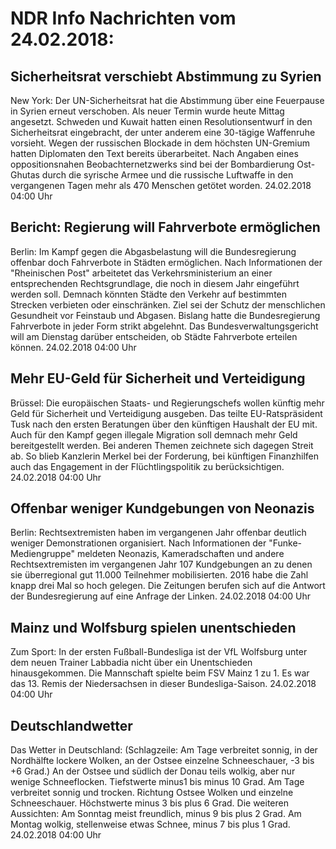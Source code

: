 # NDR Info Nachrichten vom 24.02.2018:


## Sicherheitsrat verschiebt Abstimmung zu Syrien
New York: Der UN-Sicherheitsrat hat die Abstimmung über eine Feuerpause in Syrien erneut verschoben. Als neuer Termin wurde heute Mittag angesetzt. Schweden und Kuwait hatten einen Resolutionsentwurf in den Sicherheitsrat eingebracht, der unter anderem eine 30-tägige Waffenruhe vorsieht. Wegen der russischen Blockade in dem höchsten UN-Gremium hatten Diplomaten den Text bereits überarbeitet. Nach Angaben eines oppositionsnahen Beobachternetzwerks sind bei der Bombardierung Ost-Ghutas durch die syrische Armee und die russische Luftwaffe in den vergangenen Tagen mehr als 470 Menschen getötet worden. 24.02.2018 04:00 Uhr 

## Bericht: Regierung will Fahrverbote ermöglichen
Berlin: Im Kampf gegen die Abgasbelastung will die Bundesregierung offenbar doch Fahrverbote in Städten ermöglichen. Nach Informationen der "Rheinischen Post" arbeitetet das Verkehrsministerium an einer entsprechenden Rechtsgrundlage, die noch in diesem Jahr eingeführt werden soll. Demnach könnten Städte den Verkehr auf bestimmten Strecken verbieten oder einschränken. Ziel sei der Schutz der menschlichen Gesundheit vor Feinstaub und Abgasen. Bislang hatte die Bundesregierung Fahrverbote in jeder Form strikt abgelehnt. Das Bundesverwaltungsgericht will am Dienstag darüber entscheiden, ob Städte Fahrverbote erteilen können. 24.02.2018 04:00 Uhr 

## Mehr EU-Geld für Sicherheit und Verteidigung
Brüssel:	Die europäischen Staats- und Regierungschefs wollen künftig mehr Geld für Sicherheit und Verteidigung ausgeben. Das teilte EU-Ratspräsident Tusk nach den ersten Beratungen über den künftigen Haushalt der EU mit. Auch für den Kampf gegen illegale Migration soll demnach mehr Geld bereitgestellt werden. Bei anderen Themen zeichnete sich dagegen Streit ab. So blieb Kanzlerin Merkel bei der Forderung, bei künftigen Finanzhilfen auch das Engagement in der Flüchtlingspolitik zu berücksichtigen. 24.02.2018 04:00 Uhr 

## Offenbar weniger Kundgebungen von Neonazis
Berlin: Rechtsextremisten haben im vergangenen Jahr offenbar deutlich weniger Demonstrationen organisiert. Nach Informationen der "Funke-Mediengruppe" meldeten Neonazis, Kameradschaften und andere Rechtsextremisten im vergangenen Jahr 107 Kundgebungen an zu denen sie überregional gut 11.000 Teilnehmer mobilisierten. 2016 habe die Zahl knapp drei Mal so hoch gelegen. Die Zeitungen berufen sich auf die Antwort der Bundesregierung auf eine Anfrage der Linken. 24.02.2018 04:00 Uhr 

## Mainz und Wolfsburg spielen unentschieden
Zum Sport: In der ersten Fußball-Bundesliga ist der VfL Wolfsburg unter dem neuen Trainer Labbadia nicht über ein Unentschieden hinausgekommen. Die Mannschaft spielte beim FSV Mainz 1 zu 1. Es war das 13. Remis der Niedersachsen in dieser Bundesliga-Saison. 24.02.2018 04:00 Uhr 

## Deutschlandwetter
Das Wetter in Deutschland:
(Schlagzeile: Am Tage verbreitet sonnig, in der Nordhälfte lockere Wolken, an der Ostsee einzelne Schneeschauer, -3 bis +6 Grad.) An der Ostsee und südlich der Donau teils wolkig, aber nur wenige Schneeflocken. Tiefstwerte minus1 bis minus 10 Grad. Am Tage verbreitet sonnig und trocken. Richtung Ostsee Wolken und einzelne Schneeschauer. Höchstwerte minus 3 bis plus 6 Grad. Die weiteren Aussichten: Am Sonntag meist freundlich, minus 9 bis plus 2 Grad. Am Montag wolkig, stellenweise etwas Schnee, minus 7 bis plus 1 Grad. 24.02.2018 04:00 Uhr 
